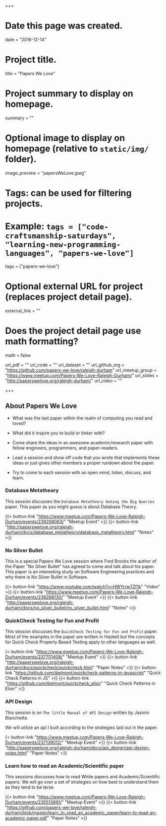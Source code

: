 +++
# Date this page was created.
date = "2016-12-14"

# Project title.
title = "Papers We Love"

# Project summary to display on homepage.
summary = ""

# Optional image to display on homepage (relative to `static/img/` folder).
image_preview = "papersWeLove.jpeg"

# Tags: can be used for filtering projects.
# Example: `tags = ["code-craftsmanship-saturdays", "learning-new-programming-languages", "papers-we-love"]`
tags = ["papers-we-love"]

# Optional external URL for project (replaces project detail page).
external_link = ""

# Does the project detail page use math formatting?
math = false

url_pdf = ""
url_code = ""
url_dataset = ""
url_github_org = "https://github.com/papers-we-love/raleigh-durham"
url_meetup_group = "https://www.meetup.com/Papers-We-Love-Raleigh-Durham/"
url_slides = "http://paperswelove.org/raleigh-durham/"
url_video = ""

+++

## About Papers We Love

* What was the last paper within the realm of computing you read and loved?

* What did it inspire you to build or tinker with? 

* Come share the ideas in an awesome academic/research paper with fellow engineers, programmers, and paper-readers.

* Lead a session and show off code that you wrote that implements these ideas or just gives other members a proper rundown about the paper.

* Try to come to each session with an open mind, listen, discuss, and learn.

### Database Metatheory

This session discusses the `Database Metatheory Asking the Big Queries` paper. This paper as you might guess is about Database Theory.

{{< button-link "https://www.meetup.com/Papers-We-Love-Raleigh-Durham/events/239298063/" "Meetup Event" >}}
{{< button-link "http://paperswelove.org/raleigh-durham/docs/database_metatheory/database_metatheory.html" "Notes" >}}

### No Silver Bullet

This is a special Papers We Love session where Fred Brooks the author of the Paper "No Silver Bullet" has agreed to come and talk about his paper. This paper is an interesting study on Software Engineering practices and why there is No Silver Bullet in Software.

{{< button-link "https://www.youtube.com/watch?v=HWYrrw7Zf1k" "Video" >}}
{{< button-link "https://www.meetup.com/Papers-We-Love-Raleigh-Durham/events/238268130/" "Meetup Event" >}}
{{< button-link "http://paperswelove.org/raleigh-durham/docs/no_silver_bullet/no_silver_bullet.html" "Notes" >}}

### QuickCheck Testing for Fun and Profit

This session discusses the `QuickCheck Testing for Fun and Profit` paper. Most of the examples in the paper are written in Haskell but the concepts for Quick Check Property Based Testing apply to other languages as well.

{< button-link "https://www.meetup.com/Papers-We-Love-Raleigh-Durham/events/237701408/" "Meetup Event" >}}
{{< button-link "http://paperswelove.org/raleigh-durham/docs/quickcheck/quickcheck.html" "Paper Notes" >}}
{{< button-link "https://github.com/jbelmont/quickcheck-patterns-in-javascript" "Quick Check Patterns in JS" >}}
{{< button-link "https://github.com/jbelmont/quickcheck_elixir" "Quick Check Patterns in Elixir" >}}

### API Design

This session is on `The little Manual of API Design` written by Jasmin Blanchette.

We will utilize an api I built according to the strategies laid out in the paper.

{< button-link "https://www.meetup.com/Papers-We-Love-Raleigh-Durham/events/237139012/" "Meetup Event" >}}
{{< button-link "http://paperswelove.org/raleigh-durham/docs/api_design/api-design-notes.html" "Paper Notes" >}}

### Learn how to read an Academic/Scientific paper

This sessions discusses how to read White papers and Academic/Scientific papers.
We will go over a set of strategies on how best to understand them as they tend to be terse.

{{< button-link "https://www.meetup.com/Papers-We-Love-Raleigh-Durham/events/235513891/" "Meetup Event" >}}
{{< button-link "https://github.com/papers-we-love/raleigh-durham/blob/master/learn_to_read_an_academic_paper/learn-to-read-an-academic-paper.pdf" "Paper Notes" >}}
